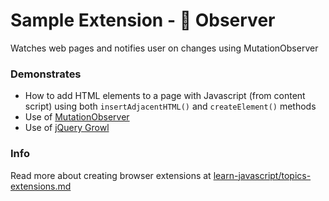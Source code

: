 # Sample Extension - 👀 Observer

Watches web pages and notifies user on changes using MutationObserver


### Demonstrates

- How to add HTML elements to a page with Javascript (from content script) using both `insertAdjacentHTML()` and `createElement()` methods
- Use of [MutationObserver](https://developer.mozilla.org/en-US/docs/Web/API/MutationObserver)
- Use of [jQuery Growl](http://ksylvest.github.io/jquery-growl/)



### Info

Read more about creating browser extensions at [learn-javascript/topics-extensions.md](https://github.com/omundy/learn-javascript/blob/main/topics-extensions.md)
